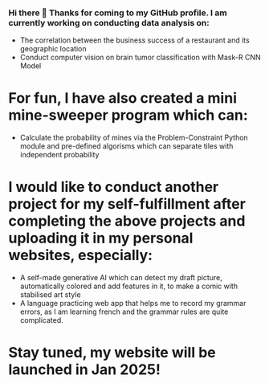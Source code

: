 ### Hi there 👋 Thanks for coming to my GitHub profile. I am currently working on conducting data analysis on:

- The correlation between the business success of a restaurant and its geographic location
- Conduct computer vision on brain tumor classification with Mask-R CNN Model

# For fun, I have also created a mini mine-sweeper program which can:

- Calculate the probability of mines via the Problem-Constraint Python module and pre-defined algorisms which can separate tiles with independent probability

# I would like to conduct another project for my self-fulfillment after completing the above projects and uploading it in my personal websites, especially: 

- A self-made generative AI which can detect my draft picture, automatically colored and add features in it, to make a comic with stabilised art style
- A language practicing web app that helps me to record my grammar errors, as I am learning french and the grammar rules are quite complicated.

# Stay tuned, my website will be launched in Jan 2025!

<!--
**bkty1122/bkty1122** is a ✨ _special_ ✨ repository because its `README.md` (this file) appears on your GitHub profile.

Here are some ideas to get you started:

- 🔭 I’m currently working on ...
- 🌱 I’m currently learning ...
- 👯 I’m looking to collaborate on ...
- 🤔 I’m looking for help with ...
- 💬 Ask me about ...
- 📫 How to reach me: ...
- 😄 Pronouns: ...
- ⚡ Fun fact: ...
-->
